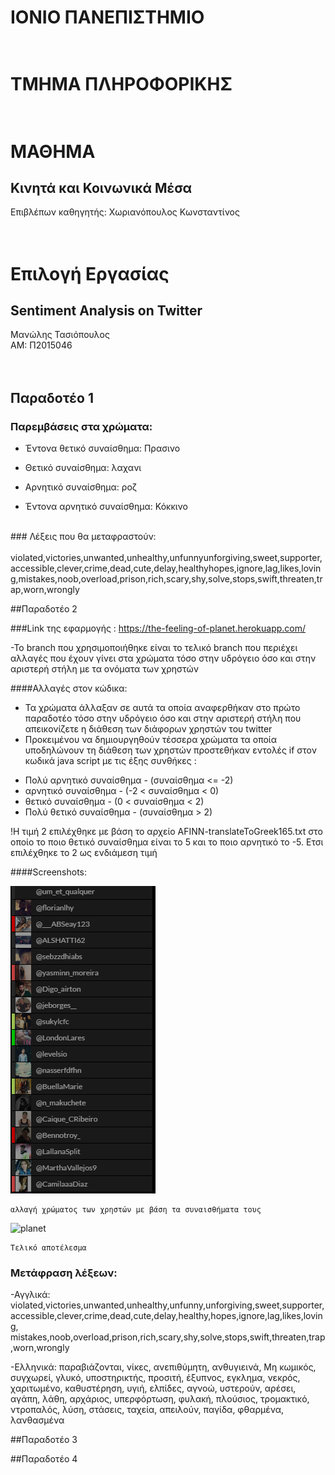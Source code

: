 # ΙΟΝΙΟ ΠΑΝΕΠΙΣΤΗΜΙΟ </br></br>


# ΤΜΗΜΑ ΠΛΗΡΟΦΟΡΙΚΗΣ </br></br>


# ΜΑΘΗΜΑ
## Κινητά και Κοινωνικά Μέσα</br>
 
Επιβλέπων καθηγητής: Χωριανόπουλος Κωνσταντίνος </br></br></br>


# Επιλογή Εργασίας
## Sentiment Analysis on Twitter

Μανώλης Τασιόπουλος</br>
ΑΜ: Π2015046</br></br></br>

## Παραδοτέο 1</br>
### Παρεμβάσεις στα χρώματα:</br>

* Έντονα θετικό συναίσθημα: Πρασινο

* Θετικό συναίσθημα: λαχανι

* Αρνητικό συναίσθημα: ροζ

* Έντονα αρνητικό συναίσθημα: Κόκκινο

</br>
### Λέξεις που θα μεταφραστούν: </br>
</br>
violated,victories,unwanted,unhealthy,unfunnyunforgiving,sweet,supporter,accessible,clever,crime,dead,cute,delay,healthyhopes,ignore,lag,likes,loving,mistakes,noob,overload,prison,rich,scary,shy,solve,stops,swift,threaten,trap,worn,wrongly

##Παραδοτέο 2

###Link της εφαρμογής : https://the-feeling-of-planet.herokuapp.com/

-Το branch που χρησιμοποιήθηκε είναι το τελικό branch που περιέχει αλλαγές που έχουν γίνει στα χρώματα τόσο στην υδρόγειο όσο και στην αριστερή στήλη με τα ονόματα των χρηστών

####Αλλαγές στον κώδικα: 
  - Τα χρώματα άλλαξαν σε αυτά τα οποία αναφερθήκαν στο πρώτο παραδοτέο τόσο στην υδρόγειο όσο και στην αριστερή στήλη που απεικονίζετε η διάθεση των διάφορων χρηστών του twitter
  - Προκειμένου να δημιουργηθούν τέσσερα χρώματα τα οποία υποδηλώνουν τη διάθεση των χρηστών προστεθήκαν εντολές if στον κωδικά java script με τις έξης συνθήκες :

   * Πολύ αρνητικό συναίσθημα - (συναίσθημα <= -2)   
   * αρνητικό συναίσθημα - (-2 < συναίσθημα < 0)
   * θετικό συναίσθημα - (0 < συναίσθημα < 2)
   * Πολύ θετικό συναίσθημα - (συναίσθημα > 2)
   
  !Η τιμή 2 επιλέχθηκε με βάση το αρχείο AFINN-translateToGreek165.txt στο οποίο το ποιο θετικό συναίσθημα είναι το 5 και το ποιο αρνητικό το -5. Ετσι επιλέχθηκε το 2 ως ενδιάμεση τιμή
  
####Screenshots: 

![left](left.png)

```
αλλαγή χρώματος των χρηστών με βάση τα συναισθήματα τους
```

![planet](plant.png)

```
Τελικό αποτέλεσμα
```

### Μετάφραση λέξεων: 

  -Αγγλικά: violated,victories,unwanted,unhealthy,unfunny,unforgiving,sweet,supporter,
            accessible,clever,crime,dead,cute,delay,healthy,hopes,ignore,lag,likes,loving,
            mistakes,noob,overload,prison,rich,scary,shy,solve,stops,swift,threaten,trap,worn,wrongly

  -Ελληνικά: παραβιάζονται, νίκες, ανεπιθύμητη, ανθυγιεινά, Μη κωμικός, συγχωρεί, γλυκό, υποστηρικτής, προσιτή, 
             έξυπνος, εγκλημα, νεκρός, χαριτωμένο, καθυστέρηση, υγιή, ελπίδες, αγνοώ, υστερούν, 
             αρέσει, αγάπη, λάθη, αρχάριος, υπερφόρτωση, φυλακή, πλούσιος, τρομακτικό, ντροπαλός, λύση,
             στάσεις, ταχεία, απειλούν, παγίδα, φθαρμένα, λανθασμένα

##Παραδοτέο 3
</br>

##Παραδοτέο 4
</br>


